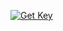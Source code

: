 [![Get Key](https://github.com/mov-cli/movkey/actions/workflows/getkey.yml/badge.svg)](https://github.com/mov-cli/movkey/actions/workflows/getkey.yml)

